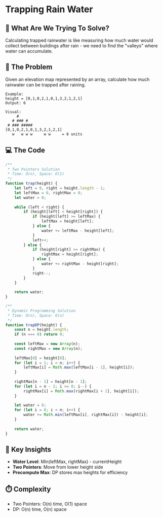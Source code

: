 # Trapping Rain Water

## 🎯 What Are We Trying To Solve?

Calculating trapped rainwater is like measuring how much water would collect between buildings after rain - we need to find the "valleys" where water can accumulate.

## 📝 The Problem

Given an elevation map represented by an array, calculate how much rainwater can be trapped after raining.

```
Example:
height = [0,1,0,2,1,0,1,3,2,1,2,1]
Output: 6

Visual:
     #
   # ### #
 # ### #####
[0,1,0,2,1,0,1,3,2,1,2,1]
   w   w w w     w w     = 6 units
```

## 💻 The Code

```javascript
/**
 * Two Pointers Solution
 * Time: O(n), Space: O(1)
 */
function trap(height) {
    let left = 0, right = height.length - 1;
    let leftMax = 0, rightMax = 0;
    let water = 0;
    
    while (left < right) {
        if (height[left] < height[right]) {
            if (height[left] >= leftMax) {
                leftMax = height[left];
            } else {
                water += leftMax - height[left];
            }
            left++;
        } else {
            if (height[right] >= rightMax) {
                rightMax = height[right];
            } else {
                water += rightMax - height[right];
            }
            right--;
        }
    }
    
    return water;
}

/**
 * Dynamic Programming Solution
 * Time: O(n), Space: O(n)
 */
function trapDP(height) {
    const n = height.length;
    if (n === 0) return 0;
    
    const leftMax = new Array(n);
    const rightMax = new Array(n);
    
    leftMax[0] = height[0];
    for (let i = 1; i < n; i++) {
        leftMax[i] = Math.max(leftMax[i - 1], height[i]);
    }
    
    rightMax[n - 1] = height[n - 1];
    for (let i = n - 2; i >= 0; i--) {
        rightMax[i] = Math.max(rightMax[i + 1], height[i]);
    }
    
    let water = 0;
    for (let i = 0; i < n; i++) {
        water += Math.min(leftMax[i], rightMax[i]) - height[i];
    }
    
    return water;
}
```

## 🎨 Key Insights

- **Water Level**: Min(leftMax, rightMax) - currentHeight
- **Two Pointers**: Move from lower height side
- **Precompute Max**: DP stores max heights for efficiency

## ⏱️ Complexity

- Two Pointers: O(n) time, O(1) space
- DP: O(n) time, O(n) space
